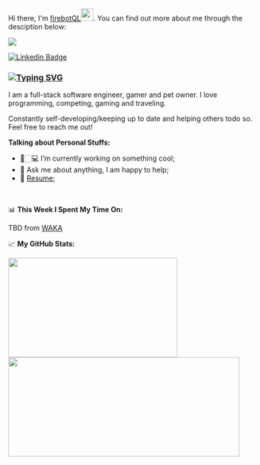 ### 
Hi there, I'm <a href="https://github.com/firebotQL" target="_blank">firebotQL</a><img src="https://media.giphy.com/media/hvRJCLFzcasrR4ia7z/giphy.gif" width="25px">. You can find out more about me through the desciption below:

![](https://komarev.com/ghpvc/?username=firebotQL&color=brightgreen)

[![Linkedin Badge](https://img.shields.io/badge/-LinkedIn-0e76a8?style=flat-square&logo=Linkedin&logoColor=white)](https://www.linkedin.com/in/viaceslavasduk)
<!-- [![Twitter Badge](https://img.shields.io/badge/-Twitter-00acee?style=flat-square&logo=Twitter&logoColor=white)](https://twitter.com/firebotQL)
[![Instagram Badge](https://img.shields.io/badge/-Instagram-e4405f?style=flat-square&logo=Instagram&logoColor=white)](https://instagram.com/fire_bot/) -->

### [![Typing SVG](https://readme-typing-svg.herokuapp.com?font=Cambria&color=%2300F702&lines=Greetings+traveller)](https://git.io/typing-svg)

I am a full-stack software engineer, gamer and pet owner. I love programming, competing, gaming and traveling.

Constantly self-developing/keeping up to date and helping others todo so. Feel free to reach me out!

**Talking about Personal Stuffs:**

- 🚀🏻‍💻 I’m currently working on something cool;
- 💬 Ask me about anything, I am happy to help;
- 📝 [Resume]();

</br>

📊 **This Week I Spent My Time On:**
<!--START_SECTION:waka-->
<!--END_SECTION:waka-->
TBD from [WAKA]('waka-readme-stats')



📈 **My GitHub Stats:**

<p>
  <!--<img height="200em" src="https://github-readme-stats.vercel.app/api?username=firebotQL&show_icons=true&hide_border=true&&count_private=true&theme=chartreuse-dark" />-->
  <img height="200em" width="340em" src="https://github-readme-stats.vercel.app/api/top-langs/?username=firebotQL&exclude_repo=BookSharing&show_icons=true&layout=compact&langs_count=8&theme=highcontrast&hide=html&bg_color=00000000&border_color=000000"/>
  <img height="200em" width="465em" src="https://github-readme-streak-stats.herokuapp.com/?user=firebotQL&theme=highcontrast&background=00000000&border=000000" />
</p>




